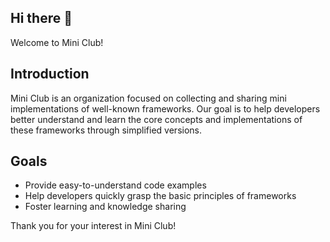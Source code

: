 ## Hi there 👋

Welcome to Mini Club!

## Introduction

Mini Club is an organization focused on collecting and sharing mini implementations of well-known frameworks. Our goal is to help developers better understand and learn the core concepts and implementations of these frameworks through simplified versions.

## Goals

- Provide easy-to-understand code examples
- Help developers quickly grasp the basic principles of frameworks
- Foster learning and knowledge sharing

Thank you for your interest in Mini Club!
